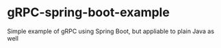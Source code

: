 # gRPC-spring-boot-example
Simple example of gRPC using Spring Boot, but appliable to plain Java as well
